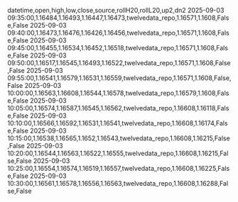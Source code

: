 datetime,open,high,low,close,source,rollH20,rollL20,up2,dn2
2025-09-03 09:35:00,1.16484,1.16493,1.16447,1.16473,twelvedata_repo,1.16571,1.1608,False,False
2025-09-03 09:40:00,1.16473,1.16476,1.16426,1.16456,twelvedata_repo,1.16571,1.1608,False,False
2025-09-03 09:45:00,1.16455,1.16534,1.16452,1.16518,twelvedata_repo,1.16571,1.1608,False,False
2025-09-03 09:50:00,1.16517,1.16545,1.16493,1.16522,twelvedata_repo,1.16571,1.1608,False,False
2025-09-03 09:55:00,1.16541,1.16579,1.16531,1.16559,twelvedata_repo,1.16571,1.1608,False,False
2025-09-03 10:00:00,1.16563,1.16608,1.16544,1.16578,twelvedata_repo,1.16579,1.1608,False,False
2025-09-03 10:05:00,1.16574,1.16587,1.16545,1.16562,twelvedata_repo,1.16608,1.16118,False,False
2025-09-03 10:10:00,1.16566,1.16592,1.16531,1.16541,twelvedata_repo,1.16608,1.16174,False,False
2025-09-03 10:15:00,1.16538,1.16565,1.1652,1.16543,twelvedata_repo,1.16608,1.16215,False,False
2025-09-03 10:20:00,1.16544,1.16563,1.16522,1.16555,twelvedata_repo,1.16608,1.16215,False,False
2025-09-03 10:25:00,1.16554,1.16574,1.16519,1.16557,twelvedata_repo,1.16608,1.16225,False,False
2025-09-03 10:30:00,1.16561,1.16578,1.16556,1.16563,twelvedata_repo,1.16608,1.16288,False,False

